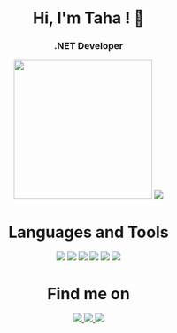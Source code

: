 <h1 align="center">Hi, I'm Taha ! 💙</h1>
<h3 align="center">.NET Developer</h3>

<p align="center">
 <a>
  <img height="250em" src="https://github-readme-stats.vercel.app/api?username=Tahateber95&theme=tokyonight&show_icons=true&line_height=27&count_private=true&include_all_commits=true" />
  </a>
  <img src="https://github-readme-stats.vercel.app/api/top-langs/?username=Tahateber95&hide_langs_below=5&layout=compact"/>
 </a>
</p>

<h1 align="center">Languages and Tools</h1>

<p align="center">
  <img src="https://img.shields.io/badge/.NET-5C2D91?style=for-the-badge&logo=.net&logoColor=white"/>
  <img src="https://img.shields.io/badge/Flutter%20-%2302569B.svg?&style=for-the-badge&logo=Flutter&logoColor=white" />
 <img src="https://img.shields.io/badge/blazor-%235C2D91.svg?style=for-the-badge&logo=blazor&logoColor=white"/>
 <img src="https://img.shields.io/badge/azure-%230072C6.svg?style=for-the-badge&logo=microsoftazure&logoColor=white"/>
 <img src="https://img.shields.io/badge/git%20-%23F05033.svg?&style=for-the-badge&logo=git&logoColor=white"/>
 <img src="https://img.shields.io/badge/firebase%20-%23039BE5.svg?&style=for-the-badge&logo=firebase"/>
</p>

<h1 align="center">Find me on</h1>

<p align="center">
 <a href="https://twitter.com/taha_teber">
  <img src="https://img.shields.io/badge/Twitter-1DA1F2?style=for-the-badge&logo=twitter&logoColor=white"/>
 </a>
 <a href="https://www.linkedin.com/in/med-tahar-teber-411861177/">
  <img src="https://img.shields.io/badge/linkedin%20-%230077B5.svg?&style=for-the-badge&logo=linkedin&logoColor=white"/>
 </a>
 <a href="https://github.com/Tahateber95">
  <img src="https://img.shields.io/badge/github%20-%23121011.svg?&style=for-the-badge&logo=github&logoColor=white"/>
 </a>
</p>
